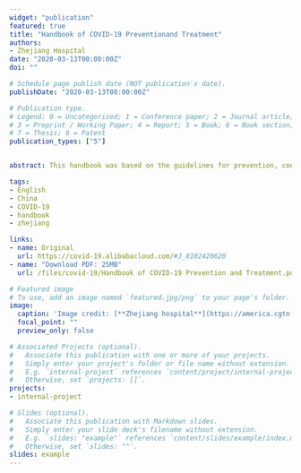 ```yaml
---
widget: "publication"
featured: true
title: "Handbook of COVID-19 Preventionand Treatment"
authors:
- Zhejiang Hospital
date: "2020-03-13T00:00:00Z"
doi: ""

# Schedule page publish date (NOT publication's date).
publishDate: "2020-03-13T00:00:00Z"

# Publication type.
# Legend: 0 = Uncategorized; 1 = Conference paper; 2 = Journal article;
# 3 = Preprint / Working Paper; 4 = Report; 5 = Book; 6 = Book section;
# 7 = Thesis; 8 = Patent
publication_types: ["5"]


abstract: This handbook was based on the guidelines for prevention, control, and diagnosis and treatment of the National Health Commission of China. It is the result of two months of practical treatment, and summarizes applicable methods for treating COVID-19 patients – especially critically ill patients – while serving as a point of reference for other countries battling the pandemic.

tags:
- English
- China
- COVID-19
- handbook
- zhejiang

links:
- name: Original
  url: https://covid-19.alibabacloud.com/#J_8102420620
- name: "Download PDF: 25MB"
  url: /files/covid-19/Handbook of COVID-19 Prevention and Treatment.pdf

# Featured image
# To use, add an image named `featured.jpg/png` to your page's folder. 
image:
  caption: 'Image credit: [**Zhejiang hospital**](https://america.cgtn.com/2020/03/18/zhejiang-hospital-launches-handbook-of-covid-19-prevention-and-treatment)'
  focal_point: ""
  preview_only: false

# Associated Projects (optional).
#   Associate this publication with one or more of your projects.
#   Simply enter your project's folder or file name without extension.
#   E.g. `internal-project` references `content/project/internal-project/index.md`.
#   Otherwise, set `projects: []`.
projects:
- internal-project

# Slides (optional).
#   Associate this publication with Markdown slides.
#   Simply enter your slide deck's filename without extension.
#   E.g. `slides: "example"` references `content/slides/example/index.md`.
#   Otherwise, set `slides: ""`.
slides: example
---
```



